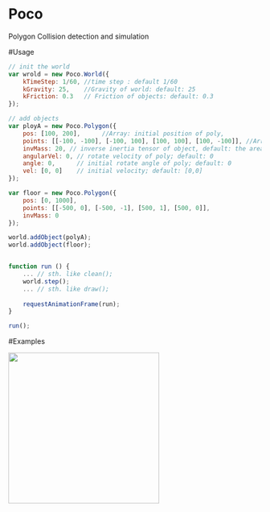 Poco
==========

Polygon Collision detection and simulation

#Usage
```javascript
// init the world
var wrold = new Poco.World({
    kTimeStep: 1/60, //time step : default 1/60
    kGravity: 25,    //Gravity of world: default: 25
    kFriction: 0.3   // Friction of objects: default: 0.3
});

// add objects
var ployA = new Poco.Polygon({
    pos: [100, 200],      //Array: initial position of poly,
    points: [[-100, -100], [-100, 100], [100, 100], [100, -100]], //Array: initial vertexes of polygon, should be Counterclockwise order
    invMass: 20, // inverse inertia tensor of object, default: the area of poly
    angularVel: 0, // rotate velocity of poly; default: 0
    angle: 0,      // initial rotate angle of poly; default: 0
    vel: [0, 0]    // initial velocity; default: [0,0]
});

var floor = new Poco.Polygon({
    pos: [0, 1000],
    points: [[-500, 0], [-500, -1], [500, 1], [500, 0]],
    invMass: 0
});

world.addObject(polyA);
world.addObject(floor);


function run () {
    ... // sth. like clean();
    world.step();
    ... // sth. like draw();
    
    requestAnimationFrame(run);
}

run();

```

#Examples

<a href="http://hongru.github.io/proj/poco/poly.html"><img width="300" height="300" alt="" src="http://hongru.github.com/images/readme/poco.jpg" /></a>    
